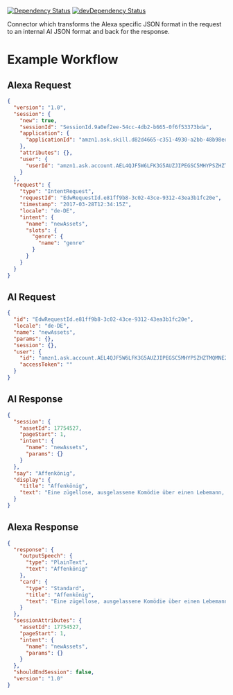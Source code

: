[![Dependency Status](https://david-dm.org/dragonprojects/ai-connector-alexa.svg)](https://david-dm.org/dragonprojects/ai-connector-alexa)
[![devDependency Status](https://david-dm.org/dragonprojects/ai-connector-alexa/dev-status.svg)](https://david-dm.org/dragonprojects/ai-connector-alexa?type=dev)

Connector which transforms the Alexa specific JSON format in the request to an internal AI JSON format and back for the response.

# Example Workflow

## Alexa Request

```json
{
  "version": "1.0",
  "session": {
    "new": true,
    "sessionId": "SessionId.9a0ef2ee-54cc-4db2-b665-0f6f53373bda",
    "application": {
      "applicationId": "amzn1.ask.skill.d82d4665-c351-4930-a2bb-48b98ed2dc6b"
    },
    "attributes": {},
    "user": {
      "userId": "amzn1.ask.account.AEL4QJF5W6LFK3G5AUZJIPEGSC5MHYPSZHZTMQMNE2M3BXEIK7U5YR3KJIGHUQVPWU4TTY5N4IDTAXNGYCBMXFMHROI7JPZ56GIQG3ZYZD3ZKGRN3AMEFLCFJZCN6BGND3LQOT2VVKGPZVCVIZWISCPO7BWLLLVLKE3GN24SCSXTKYGJYM3YAJ5CLRPTHAFEDA4AKLBPHMFSXZQ"
    }
  },
  "request": {
    "type": "IntentRequest",
    "requestId": "EdwRequestId.e81ff9b8-3c02-43ce-9312-43ea3b1fc20e",
    "timestamp": "2017-03-28T12:34:15Z",
    "locale": "de-DE",
    "intent": {
      "name": "newAssets",
      "slots": {
        "genre": {
          "name": "genre"
        }
      }
    }
  }
}
```

## AI Request

```json
{
  "id": "EdwRequestId.e81ff9b8-3c02-43ce-9312-43ea3b1fc20e",
  "locale": "de-DE",
  "name": "newAssets",
  "params": {},
  "session": {},
  "user": {
    "id": "amzn1.ask.account.AEL4QJF5W6LFK3G5AUZJIPEGSC5MHYPSZHZTMQMNE2M3BXEIK7U5YR3KJIGHUQVPWU4TTY5N4IDTAXNGYCBMXFMHROI7JPZ56GIQG3ZYZD3ZKGRN3AMEFLCFJZCN6BGND3LQOT2VVKGPZVCVIZWISCPO7BWLLLVLKE3GN24SCSXTKYGJYM3YAJ5CLRPTHAFEDA4AKLBPHMFSXZQ",
    "accessToken": ""
  }
}
```

## AI Response

```json
{
  "session": {
    "assetId": 17754527,
    "pageStart": 1,
    "intent": {
      "name": "newAssets",
      "params": {}
    }
  },
  "say": "Affenkönig",
  "display": {
    "title": "Affenkönig",
    "text": "Eine zügellose, ausgelassene Komödie über einen Lebemann, der seine ehemaligen Schulkameraden zum Feiern nach Südfrankreich einlädt. Eine provozierende Satire mit bitterbösen Blick auf das Lebensgefühl von Männern jenseits der 40."
  }
}
```

## Alexa Response

```json
{
  "response": {
    "outputSpeech": {
      "type": "PlainText",
      "text": "Affenkönig"
    },
    "card": {
      "type": "Standard",
      "title": "Affenkönig",
      "text": "Eine zügellose, ausgelassene Komödie über einen Lebemann, der seine ehemaligen Schulkameraden zum Feiern nach Südfrankreich einlädt. Eine provozierende Satire mit bitterbösen Blick auf das Lebensgefühl von Männern jenseits der 40."
    }
  },
  "sessionAttributes": {
    "assetId": 17754527,
    "pageStart": 1,
    "intent": {
      "name": "newAssets",
      "params": {}
    }
  },
  "shouldEndSession": false,
  "version": "1.0"
}
```
